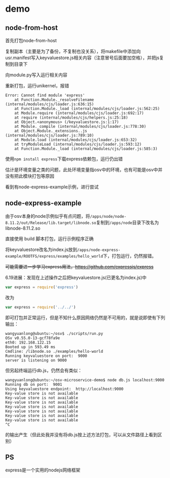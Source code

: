 # demo

## node-from-host

首先打包node-from-host

复制副本（主要是为了备份，不复制也没关系），将makefile中添加向usr.manifest写入keyvaluestore.js相关内容（注意冒号后面要加空格），并把js复制到目录下

向module.py写入运行相关内容

重新打包，运行unikernel，报错

```
Error: Cannot find module 'express'
    at Function.Module._resolveFilename (internal/modules/cjs/loader.js:636:15)
    at Function.Module._load (internal/modules/cjs/loader.js:562:25)
    at Module.require (internal/modules/cjs/loader.js:692:17)
    at require (internal/modules/cjs/helpers.js:25:18)
    at Object.<anonymous> (/keyvaluestore.js:1:17)
    at Module._compile (internal/modules/cjs/loader.js:778:30)
    at Object.Module._extensions..js (internal/modules/cjs/loader.js:789:10)
    at Module.load (internal/modules/cjs/loader.js:653:32)
    at tryModuleLoad (internal/modules/cjs/loader.js:593:12)
    at Function.Module._load (internal/modules/cjs/loader.js:585:3)
```

使用`npm install express`下载express依赖包，运行仍出错

估计是环境变量之类的问题，此处环境变量指osv中的环境，也有可能是osv中并没有把此模块打包等原因

看到有node-express-example示例，进行尝试

## node-express-example

由于osv本身的node示例似乎有点问题，将`/apps/node/node-8.11.2/out/Release/lib.target/libnode.so`复制到`/apps/node`目录下改名为 libnode-8.11.2.so

直接使用 build 脚本打包，运行示例程序正确

将keyvaluestore改名为index.js放到`/apps/node-express-example/ROOTFS/express/examples/hello_world`下，打包运行，仍然报错。

~~可能需要进一步学习express用法，https://github.com/expressjs/express~~

6.19进展：发现在上述操作之后把keyvaluestore.js(已更名为index.js)中

```javascript
var express = require('express')
```
改为

```javascript
var express = require('../../')
```

即可打包并正常运行，但是不知什么原因网络仍然是不可用的，就是说即使有下列输出：

```shell
wangyuanlong@ubuntu:~/osv$ ./scripts/run.py
OSv v0.55.0-13-gcf78fa9e
eth0: 192.168.122.15
Booted up in 593.49 ms
Cmdline: /libnode.so ./examples/hello-world
Running keyvaluestore on port:  9000
server is listening on 9000
```

但另起终端运行db.js，仍然会有类似：

```shell
wangyuanlong@ubuntu:~/osv-microservice-demo$ node db.js localhost:9000
Running db on port:  9001
Using keyvaluestore endpoint:  http://localhost:9000
Key-value store is not available
Key-value store is not available
Key-value store is not available
Key-value store is not available
Key-value store is not available
Key-value store is not available
Key-value store is not available
^C
```

的输出产生（但此处我并没有将db.js按上述方法打包，可以从文件路径上看到区别）

## PS

express是一个实用的nodejs网络框架